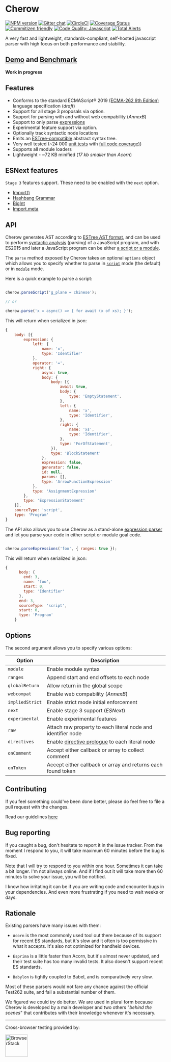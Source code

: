 # Cherow

[![NPM version](https://img.shields.io/npm/v/cherow.svg?style=flat-square)](https://www.npmjs.com/package/cherow)
[![Gitter chat](https://img.shields.io/gitter/room/Cherow/cherow.svg?style=flat-square)](https://gitter.im/cherow/cherow)
[![CircleCI](https://img.shields.io/circleci/project/github/cherow/cherow/master.svg?style=flat-square)](https://circleci.com/gh/cherow/cherow)
[![Coverage Status](https://img.shields.io/coveralls/github/cherow/cherow/master.svg?style=flat-square)](https://coveralls.io/github/cherow/cherow?branch=master)
[![Commitizen friendly](https://img.shields.io/badge/commitizen-friendly-brightgreen.svg)](http://commitizen.github.io/cz-cli/)
[![Code Quality: Javascript](https://img.shields.io/lgtm/grade/javascript/g/cherow/cherow.svg?logo=lgtm&logoWidth=18)](https://lgtm.com/projects/g/cherow/cherow/context:javascript)
[![Total Alerts](https://img.shields.io/lgtm/alerts/g/cherow/cherow.svg?logo=lgtm&logoWidth=18)](https://lgtm.com/projects/g/cherow/cherow/alerts)

A very fast and lightweight, standards-compliant, self-hosted javascript parser with high focus on both performance and stability.

## [Demo](https://cherow.github.io/cherow/) and [Benchmark](https://cherow.github.io/cherow/performance/)

**Work in progress**

## Features

* Conforms to the standard ECMAScript® 2019 [(ECMA-262 9th Edition)](https://tc39.github.io/ecma262/) language specification (*draft*)
* Support for all stage 3 proposals via option.
* Support for parsing with and without web compability (*AnnexB*)
* Support to only parse [expressions](https://tc39.github.io/ecma262/#sec-ecmascript-language-expressions)
* Experimental feature support via option.
* Optionally track syntactic node locations
* Emits an [ESTree-compatible](https://github.com/estree/estree) abstract syntax tree.
* Very well tested (~24 000 [unit tests](https://github.com/cherow/cherow/tree/master/test) with [full code coverage)](https://coveralls.io/github/cherow/cherow))
* Supports all module loaders
* Lightweight - ~72 KB minified (*17 kb smaller than Acorn*)

## ESNext features

`Stage 3` features support. These need to be enabled with the `next` option.

* [Import()](https://github.com/tc39/proposal-dynamic-import)
* [Hashbang Grammar](https://github.com/tc39/proposal-hashbang)
* [BigInt](https://github.com/tc39/proposal-bigint)
* [Import.meta](https://github.com/tc39/proposal-import-meta)

## API

Cherow generates AST according to [ESTree AST format](https://github.com/estree/estree), and can be used to perform [syntactic analysis](https://en.wikipedia.org/wiki/Parsing) (parsing) of a JavaScript program, and with ES2015 and later a JavaScript program can be either [a script or a module](http://www.ecma-international.org/ecma-262/8.0/index.html#sec-ecmascript-language-scripts-and-modules).

The `parse` method exposed by Cherow takes an optional `options` object which allows you to specify whether to parse in [`script`](http://www.ecma-international.org/ecma-262/8.0/#sec-parse-script) mode (the default) or in [`module`](http://www.ecma-international.org/ecma-262/8.0/#sec-parsemodule) mode.


Here is a quick example to parse a script:

```js

cherow.parseScript('g_plane = chinese');

// or

cherow.parse('x = async() => { for await (x of xs); }');

```

This will return when serialized in json:

```js
{
    body: [{
        expression: {
            left: {
                name: 'x',
                type: 'Identifier'
            },
            operator: '=',
            right: {
                async: true,
                body: {
                    body: [{
                        await: true,
                        body: {
                            type: 'EmptyStatement',
                        },
                        left: {
                            name: 'x',
                            type: 'Identifier',
                        },
                        right: {
                            name: 'xs',
                            type: 'Identifier',
                        },
                        type: 'ForOfStatement',
                    }],
                    type: 'BlockStatement'
                },
                expression: false,
                generator: false,
                id: null,
                params: [],
                type: 'ArrowFunctionExpression'
            },
            type: 'AssignmentExpression'
        },
        type: 'ExpressionStatement'
    }],
    sourceType: 'script',
    type: 'Program'
}
```

The API also allows you to use Cherow as a stand-alone  [expression parser](https://tc39.github.io/ecma262/#sec-ecmascript-language-expressions) and let you parse your code in either script or module goal code.

```js

cherow.parseExpressions('foo', { ranges: true });

```

This will return when serialized in json:

```js
{
      body: {
        end: 3,
        name: 'foo',
        start: 0,
        type: 'Identifier'
      },
      end: 3,
      sourceType: 'script',
      start: 0,
      type: 'Program'
    }
```

## Options

The second argument allows you to specify various options:

| Option        | Description |
| ----------- | ------------------------------------------------------------ |
| `module`          | Enable module syntax |
| `ranges`          | Append start and end offsets to each node |
| `globalReturn`    | Allow return in the global scope |
| `webcompat`       | Enable web compability (*AnnexB*) |
| `impliedStrict`   | Enable strict mode initial enforcement |
| `next`            | Enable stage 3 support (*ESNext*)  |
| `experimental`    | Enable experimental features
| `raw`             | Attach raw property to each literal node and identifier node |
| `directives`      | Enable [directive prologue](https://github.com/danez/estree/blob/directive/es5.md#directive) to each literal node |
| `onComment`       | Accept either callback or array to collect comment |
| `onToken`         | Accept either callback or array and returns each found token |

## Contributing

If you feel something could've been done better, please do feel free to file a pull request with the changes.

Read our guidelines [here](CONTRIBUTING.md)

## Bug reporting

If you caught a bug, don't hesitate to report it in the issue tracker. From the moment I respond to you, it will take maximum 60 minutes before the bug is fixed.

Note that I will try to respond to you within one hour. Sometimes it can take a bit longer. I'm not allways online. And if I find out it
will take more then 60 minutes to solve your issue, you will be notified.

I know how irritating it can be if you are writing code and encounter bugs in your dependencies. And even more frustrating if you need to wait weeks or days.


## Rationale

Existing parsers have many issues with them:

* `Acorn` is the most commonly used tool out there because of its support for recent ES standards, but it's slow and it often is too permissive in what it accepts. It's also not optimized for handheld devices.

* `Esprima` is a little faster than Acorn, but it's almost never updated, and their test suite has too many invalid tests. It also doesn't support recent ES standards.

* `Babylon` is tightly coupled to Babel, and is comparatively very slow.

Most of these parsers would not fare any chance against the official Test262 suite, and fail a substantial number of them.

We figured we could *try* do better. *We* are used in plural form because Cherow is developed by a main developer and two
others "*behind the scenes*" that contributes with their knowledge whenever it's necessary.

---

Cross-browser testing provided by:

<a href="http://browserstack.com"><img height="70" src="https://i.imgur.com/O9USsNQ.png" alt="BrowserStack"></a>
